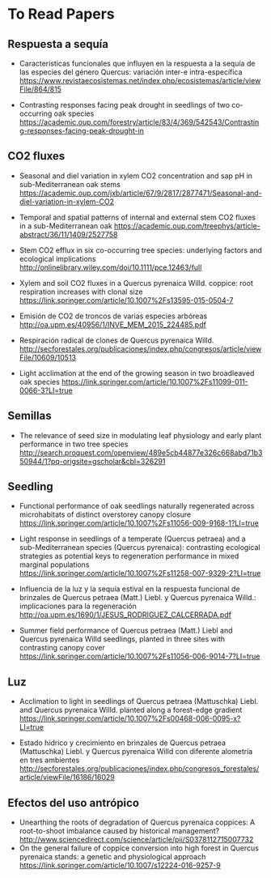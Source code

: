 # To Read Papers 

## Respuesta a sequía

* Características funcionales que influyen en la respuesta a la sequía de las especies del género Quercus: variación inter-e intra-específica https://www.revistaecosistemas.net/index.php/ecosistemas/article/viewFile/864/815 

* Contrasting responses facing peak drought in seedlings of two co-occurring oak species  https://academic.oup.com/forestry/article/83/4/369/542543/Contrasting-responses-facing-peak-drought-in 

## CO2 fluxes 

* Seasonal and diel variation in xylem CO2 concentration and sap pH in sub-Mediterranean oak stems https://academic.oup.com/jxb/article/67/9/2817/2877471/Seasonal-and-diel-variation-in-xylem-CO2 

* Temporal and spatial patterns of internal and external stem CO2 fluxes in a sub-Mediterranean oak https://academic.oup.com/treephys/article-abstract/36/11/1409/2527758 

* Stem CO2 efflux in six co-occurring tree species: underlying factors and ecological implications http://onlinelibrary.wiley.com/doi/10.1111/pce.12463/full 

* Xylem and soil CO2 fluxes in a Quercus pyrenaica Willd. coppice: root respiration increases with clonal size
https://link.springer.com/article/10.1007%2Fs13595-015-0504-7 

* Emisión de CO2 de troncos de varias especies arbóreas http://oa.upm.es/40956/1/INVE_MEM_2015_224485.pdf

* Respiración radical de clones de Quercus pyrenaica Willd. http://secforestales.org/publicaciones/index.php/congresos/article/viewFile/10609/10513 

* Light acclimation at the end of the growing season in two broadleaved oak species https://link.springer.com/article/10.1007%2Fs11099-011-0066-3?LI=true 

## Semillas
* The relevance of seed size in modulating leaf physiology and early plant performance in two tree species 
http://search.proquest.com/openview/489e5cb44877e326c668abd71b350944/1?pq-origsite=gscholar&cbl=326291 

## Seedling 
* Functional performance of oak seedlings naturally regenerated across microhabitats of distinct overstorey canopy closure https://link.springer.com/article/10.1007%2Fs11056-009-9168-1?LI=true 

* Light response in seedlings of a temperate (Quercus petraea) and a sub-Mediterranean species (Quercus pyrenaica): contrasting ecological strategies as potential keys to regeneration performance in mixed marginal populations https://link.springer.com/article/10.1007%2Fs11258-007-9329-2?LI=true 

* Influencia de la luz y la sequía estival en la respuesta funcional de brinzales de Quercus petraea (Matt.) Liebl. y Quercus pyrenaica Willd.: implicaciones para la regeneración http://oa.upm.es/1690/1/JESUS_RODRIGUEZ_CALCERRADA.pdf 

* Summer field performance of Quercus petraea (Matt.) Liebl and Quercus pyrenaica Willd seedlings, planted in three sites with contrasting canopy cover https://link.springer.com/article/10.1007%2Fs11056-006-9014-7?LI=true 

## Luz 
* Acclimation to light in seedlings of Quercus petraea (Mattuschka) Liebl. and Quercus pyrenaica Willd. planted along a forest-edge gradient https://link.springer.com/article/10.1007%2Fs00468-006-0095-x?LI=true 

* Estado hídrico y crecimiento en brinzales de Quercus petraea (Mattuschka) Liebl. y Quercus pyrenaica Willd con diferente alometría en tres ambientes http://secforestales.org/publicaciones/index.php/congresos_forestales/article/viewFile/16186/16029 

## Efectos del uso antrópico 
* Unearthing the roots of degradation of Quercus pyrenaica coppices: A root-to-shoot imbalance caused by historical management? http://www.sciencedirect.com/science/article/pii/S0378112715007732 
* On the general failure of coppice conversion into high forest in Quercus pyrenaica stands: a genetic and physiological approach https://link.springer.com/article/10.1007/s12224-016-9257-9 
